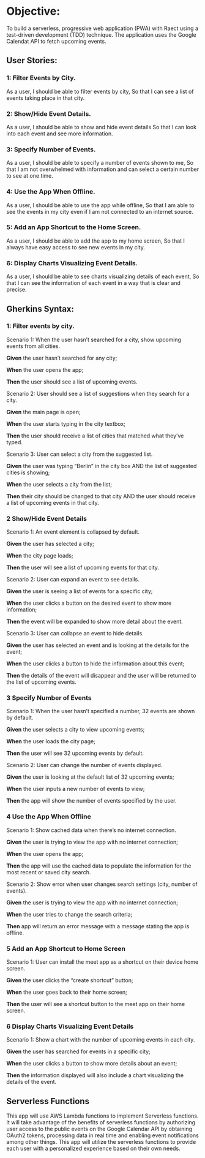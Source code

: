 # Objective:

To build a serverless, progressive web application (PWA) with Raect using a test-driven development (TDD) technique. The application uses the Google Calendat API to fetch upcoming events.


## User Stories:

### 1: Filter Events by City. 

As a user,
I should be able to filter events by city,
So that I can see a list of events taking place in that city.
	
### 2: Show/Hide Event Details. 

As a user,
I should be able to show and hide event details
So that I can look into each event and see more information.

### 3: Specify Number of Events. 

As a user,
I should be able to specify a number of events shown to me,
So that I am not overwhelmed with information and can select a certain number to see at one time.

### 4: Use the App When Offline.

As a user,
I should be able to use the app while offline,
So that I am able to see the events in my city even if I am not connected to an internet source.

### 5: Add an App Shortcut to the Home Screen. 

As a user,
I should be able to add the app to my home screen,
So that I always have easy access to see new events in my city.

### 6: Display Charts Visualizing Event Details.

As a user,
I should be able to see charts visualizing details of each event,
So that I can see the information of each event in a way that is clear and precise.



## Gherkins Syntax:

### 1: Filter events by city.
Scenario 1: When the user hasn’t searched for a city, show upcoming events from all cities. 

**Given** the user hasn’t searched for any city;

**When** the user opens the app;

**Then** the user should see a list of upcoming events.

Scenario 2: User should see a list of suggestions when they search for a city.

**Given** the main page is open;

**When** the user starts typing in the city textbox;

**Then** the user should receive a list of cities that matched what they’ve typed.

Scenario 3: User can select a city from the suggested list. 

**Given** the user was typing “Berlin” in the city box AND the list of suggested cities is showing;

**When** the user selects a city from the list;

**Then** their city should be changed to that city AND the user should receive a list of upcoming events in that city.

### 2 Show/Hide Event Details

Scenario 1: An event element is collapsed by default.

**Given** the user has selected a city;

**When** the city page loads;

**Then** the user will see a list of upcoming events for that city.

Scenario 2: User can expand an event to see details.

**Given** the user is seeing a list of events for a specific city;

**When** the user clicks a button on the desired event to show more information;

**Then** the event will be expanded to show more detail about the event.

Scenario 3: User can collapse an event to hide details.

**Given** the user has selected an event and is looking at the details for the event;

**When** the user clicks a button to hide the information about this event;

**Then** the details of the event will disappear and the user will be returned to the list of upcoming events.

### 3 Specify Number of Events

Scenario 1: When the user hasn’t specified a number, 32 events are shown by default.

**Given** the user selects a city to view upcoming events;

**When** the user loads the city page;

**Then** the user will see 32 upcoming events by default.

Scenario 2: User can change the number of events displayed.

**Given** the user is looking at the default list of 32 upcoming events;

**When** the user inputs a new number of events to view;

**Then** the app will show the number of events specified by the user.

### 4 Use the App When Offline

Scenario 1: Show cached data when there’s no internet connection.

**Given** the user is trying to view the app with no internet connection;

**When** the user opens the app;

**Then** the app will use the cached data to populate the information for the most recent or saved city search.

Scenario 2: Show error when user changes search settings (city, number of events).

**Given** the user is trying to view the app with no internet connection;

**When** the user tries to change the search criteria;

**Then** app will return an error message with a message stating the app is offline.

### 5 Add an App Shortcut to Home Screen 

Scenario 1: User can install the meet app as a shortcut on their device home screen.
		
**Given** the user clicks the “create shortcut” button;
		
**When** the user goes back to their home screen;

**Then** the user will see a shortcut button to the meet app on their home screen.

### 6 Display Charts Visualizing Event Details

Scenario 1: Show a chart with the number of upcoming events in each city.

**Given** the user has searched for events in a specific city;

**When** the user clicks a button to show more details about an event;

**Then** the information displayed will also include a chart visualizing the details of the event.

## Serverless Functions

This app will use AWS Lambda functions to implement Serverless functions. It will take advantage of the benefits of serverless functions by authorizing user access to the public events on the Google Calendar API by obtaining OAuth2 tokens, processing data in real time and enabling event notifications among other things. This app will utilize the serverless functions to provide each user with a personalized experience based on their own needs.